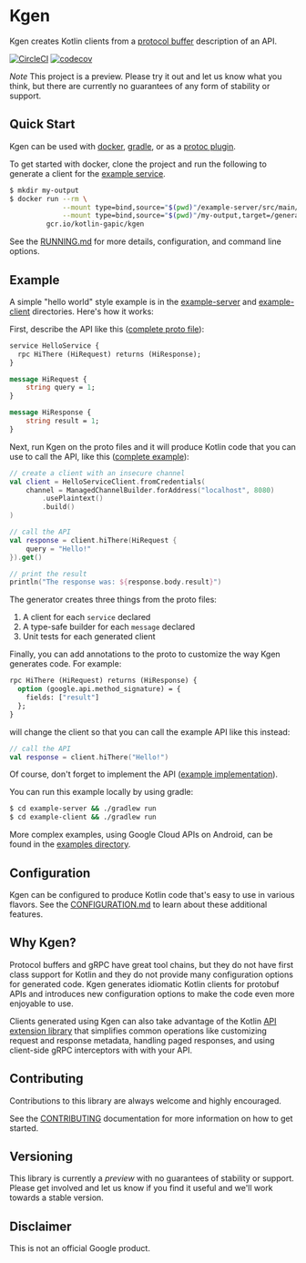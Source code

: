 # Kgen

Kgen creates Kotlin clients from a [protocol buffer](https://developers.google.com/protocol-buffers/docs/proto3) description of an API. 

[![CircleCI](https://circleci.com/gh/googleapis/gapic-generator-kotlin/tree/master.svg?style=svg)](https://circleci.com/gh/googleapis/gapic-generator-kotlin/tree/master)
[![codecov](https://codecov.io/gh/googleapis/gapic-generator-kotlin/branch/master/graph/badge.svg)](https://codecov.io/gh/googleapis/gapic-generator-kotlin)

*Note* This project is a preview. Please try it out and let us know what you think, but there 
are currently no guarantees of any form of stability or support.

## Quick Start

Kgen can be used with [docker](https://www.docker.com/), [gradle](https://gradle.org/), 
or as a [protoc plugin](https://developers.google.com/protocol-buffers/). 

To get started with docker, clone the project and run the following to generate a client for the [example service](example-server).

```bash
$ mkdir my-output 
$ docker run --rm \
             --mount type=bind,source="$(pwd)"/example-server/src/main/proto,target=/proto \
             --mount type=bind,source="$(pwd)"/my-output,target=/generated \
         gcr.io/kotlin-gapic/kgen
```

See the [RUNNING.md](RUNNING.md) for more details, configuration, and command line options.

## Example

A simple "hello world" style example is in the [example-server](example-server)
and [example-client](example-client) directories. Here's how it works:

First, describe the API like this ([complete proto file](example-server/src/main/proto/google/example/hello.proto)):
    
```proto
service HelloService {
  rpc HiThere (HiRequest) returns (HiResponse);
}

message HiRequest {
    string query = 1;
}

message HiResponse {
    string result = 1;
}
```

Next, run Kgen on the proto files and it will produce Kotlin code that you can use to call
the API, like this ([complete example](example-client/src/main/kotlin/example/Client.kt)):
    
```kotlin
// create a client with an insecure channel
val client = HelloServiceClient.fromCredentials(
    channel = ManagedChannelBuilder.forAddress("localhost", 8080)
        .usePlaintext()
        .build()
)

// call the API
val response = client.hiThere(HiRequest {
    query = "Hello!"
}).get()

// print the result
println("The response was: ${response.body.result}")
```

The generator creates three things from the proto files:
1. A client for each `service` declared
1. A type-safe builder for each `message` declared
1. Unit tests for each generated client

Finally, you can add annotations to the proto to customize the way Kgen generates code. For example:

```proto
rpc HiThere (HiRequest) returns (HiResponse) {
  option (google.api.method_signature) = {
    fields: ["result"]
  };
}
```

will change the client so that you can call the example API like this instead:

```kotlin
// call the API
val response = client.hiThere("Hello!")
```

Of course, don't forget to implement the API ([example implementation](example-server/src/main/kotlin/example/ExampleServer.kt)).

You can run this example locally by using gradle:

```bash
$ cd example-server && ./gradlew run
$ cd example-client && ./gradlew run
```

More complex examples, using Google Cloud APIs on Android, can be found in the 
[examples directory](example-api-clients/README.md).

## Configuration

Kgen can be configured to produce Kotlin code that's easy to use in various flavors. See the
[CONFIGURATION.md](CONFIGURATION.md) to learn about these additional features.

## Why Kgen?

Protocol buffers and gRPC have great tool chains, but they do not have first class support for Kotlin and 
they do not provide many configuration options for generated code. Kgen generates idiomatic Kotlin clients
for protobuf APIs and introduces new configuration options to make the code even more enjoyable to use.

Clients generated using Kgen can also take advantage of the Kotlin [API extension library](https://github.com/googleapis/gax-kotlin)
that simplifies common operations like customizing request and response metadata, handling paged responses, and
using client-side gRPC interceptors with with your API.

## Contributing

Contributions to this library are always welcome and highly encouraged.

See the [CONTRIBUTING](CONTRIBUTING.md) documentation for more information on how to get started.

## Versioning

This library is currently a *preview* with no guarantees of stability or support. Please get involved and let us know
if you find it useful and we'll work towards a stable version.

## Disclaimer

This is not an official Google product.
